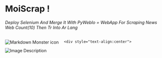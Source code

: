 #                                                                  MoiScrap !

###### Deploy Selenium And Merge It With PyWebIo = WebApp For Scraping News Web  Count(10)  Then Tr Into Ar Lang

<img src="https://png.pngtree.com/template/20190323/ourmid/pngtree-a-letter-triangle-logo-image_81987.jpg"
     alt="Markdown Monster icon"
     style="float: left; margin-right: 10px;" />

     <div style="text-align:center">
  <img src="https://png.pngtree.com/template/20190323/ourmid/pngtree-a-letter-triangle-logo-image_81987.jpg" alt="Image Description">
</div>
